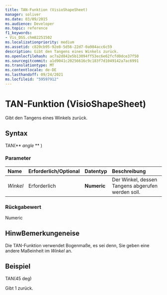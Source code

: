 ```yaml
---
title: TAN-Funktion (VisioShapeSheet)
manager: soliver
ms.date: 03/09/2015
ms.audience: Developer
ms.topic: reference
f1_keywords:
- Vis_DSS.chm82251502
ms.localizationpriority: medium
ms.assetid: c820cb95-92e8-5d56-22d7-0a984acc6c59
description: Gibt den Tangens eines Winkels zurück.
ms.openlocfilehash: ac7a2d842e5b13094ff53ec6e62fcfd0dce37f50
ms.sourcegitcommit: a1d9041c20256616c9c183f7d1049142a7ac6991
ms.translationtype: MT
ms.contentlocale: de-DE
ms.lasthandoff: 09/24/2021
ms.locfileid: "59597912"
---
```

# <a name="tan-function-visioshapesheet"></a>TAN-Funktion (VisioShapeSheet)

Gibt den Tangens eines Winkels zurück.
  
## <a name="syntax"></a>Syntax

TAN(** *angle* ** ) 
  
### <a name="parameters"></a>Parameter

|**Name**|**Erforderlich/Optional**|**Datentyp**|**Beschreibung**|
|:-----|:-----|:-----|:-----|
| _Winkel_ <br/> |Erforderlich  <br/> |**Numeric** <br/> |Der Winkel, dessen Tangens abgerufen werden soll.  <br/> |
   
### <a name="return-value"></a>Rückgabewert

Numeric
  
## <a name="remarks"></a>HinwBemerkungeneise

Die TAN-Funktion verwendet Bogenmaße, es sei denn, Sie geben eine andere Maßeinheit im  *Winkel*  an. 
  
## <a name="example"></a>Beispiel

TAN(45 deg) 
  
Gibt 1 zurück. 
  

